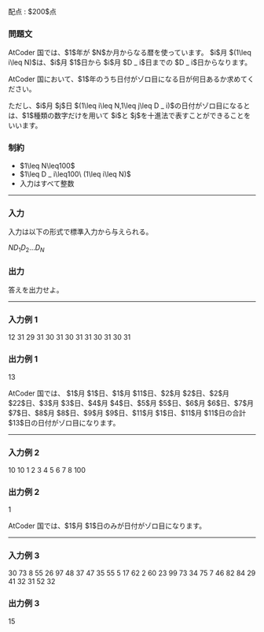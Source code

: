 
<div>

<span>

<span>

<p>
配点 : $200$点
</p>

<div>

<section>

### **問題文**

<p>
AtCoder 国では、$1$年が $N$か月からなる暦を使っています。
$i$月 $(1\leq i\leq N)$は、$i$月 $1$日から $i$月 $D _ i$日までの $D _ i$日からなります。
</p>

<p>
AtCoder 国において、$1$年のうち日付がゾロ目になる日が何日あるか求めてください。
</p>

<p>
ただし、$i$月 $j$日 $(1\leq i\leq N,1\leq j\leq D _ i)$の日付がゾロ目になるとは、$1$種類の数字だけを用いて $i$と $j$を十進法で表すことができることをいいます。
</p>

</section>

</div>

<div>

<section>

### **制約**

<ul>

<li>
$1\leq N\leq100$
</li>

<li>
$1\leq D _ i\leq100\ (1\leq i\leq N)$
</li>

<li>
入力はすべて整数
</li>

</ul>

</section>

</div>

---

<div>

<div>

<section>

### **入力**

<p>
入力は以下の形式で標準入力から与えられる。
</p>

<div>

$N$$D _ 1$$D _ 2$$\ldots$$D _ N$
</div>

</section>

</div>

<div>

<section>

### **出力**

<p>
答えを出力せよ。
</p>

</section>

</div>

</div>

---

<div>

<section>

### **入力例 1**

<div>

12
31 29 31 30 31 30 31 31 30 31 30 31

</div>

</section>

</div>

<div>

<section>

### **出力例 1**

<div>

13

</div>

<p>
AtCoder 国では、 $1$月 $1$日、$1$月 $11$日、$2$月 $2$日、$2$月 $22$日、$3$月 $3$日、$4$月 $4$日、$5$月 $5$日、$6$月 $6$日、$7$月 $7$日、$8$月 $8$日、$9$月 $9$日、$11$月 $1$日、$11$月 $11$日の合計 $13$日の日付がゾロ目になります。
</p>

</section>

</div>

---

<div>

<section>

### **入力例 2**

<div>

10
10 1 2 3 4 5 6 7 8 100

</div>

</section>

</div>

<div>

<section>

### **出力例 2**

<div>

1

</div>

<p>
AtCoder 国では、$1$月 $1$日のみが日付がゾロ目になります。
</p>

</section>

</div>

---

<div>

<section>

### **入力例 3**

<div>

30
73 8 55 26 97 48 37 47 35 55 5 17 62 2 60 23 99 73 34 75 7 46 82 84 29 41 32 31 52 32

</div>

</section>

</div>

<div>

<section>

### **出力例 3**

<div>

15

</div>

</section>

</div>

</span>

</span>

</div>
